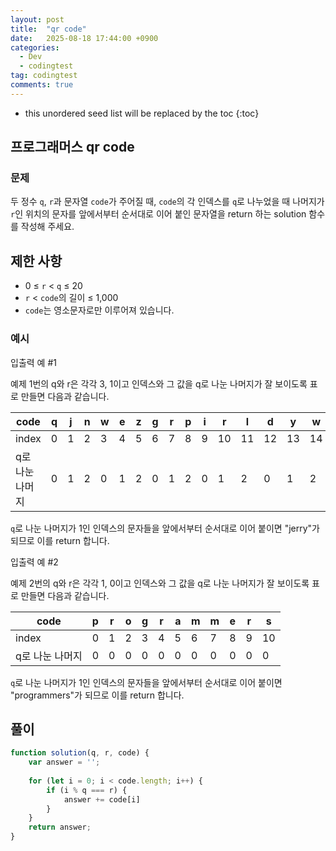```yaml
---
layout: post
title:  "qr code"
date:   2025-08-18 17:44:00 +0900
categories:
  - Dev
  - codingtest
tag: codingtest
comments: true
---
```


* this unordered seed list will be replaced by the toc
{:toc}

## 프로그래머스 qr code

### 문제

두 정수 `q`, `r`과 문자열 `code`가 주어질 때, `code`의 각 인덱스를 `q`로 나누었을 때 나머지가 `r`인 위치의 문자를 앞에서부터 순서대로 이어 붙인 문자열을 return 하는 solution 함수를 작성해 주세요.

## 제한 사항

- 0 ≤ `r` < `q` ≤ 20
- `r` < `code`의 길이 ≤ 1,000
- `code`는 영소문자로만 이루어져 있습니다.


### 예시

입출력 예 #1

예제 1번의 q와 r은 각각 3, 1이고 인덱스와 그 값을 q로 나눈 나머지가 잘 보이도록 표로 만들면 다음과 같습니다.

|code|	q|	j|	n|	w|	e|	z|	g|	r|	p|	i|	r|	l|	d|	y|	w|	t|
|---|---|---|---|---|---|---|---|---|---|---|---|---|---|---|---|---|
|index|	0|	1|	2|	3|	4|	5|	6|	7|	8|	9|	10|	11|	12|	13|	14|	15|
|q로 나눈 나머지|	0|	1|	2|	0|	1|	2|	0|	1|	2|	0|	1|	2|	0|	1|	2|	0|

`q`로 나눈 나머지가 1인 인덱스의 문자들을 앞에서부터 순서대로 이어 붙이면 "jerry"가 되므로 이를 return 합니다.

입출력 예 #2

예제 2번의 q와 r은 각각 1, 0이고 인덱스와 그 값을 q로 나눈 나머지가 잘 보이도록 표로 만들면 다음과 같습니다.

|code|	p|	r|	o|	g|	r|	a|	m|	m|	e|	r|	s|
|---|---|---|---|---|---|---|---|---|---|---|---|
|index|	0|	1|	2|	3|	4|	5|	6|	7|	8|	9|	10|
|q로 나눈 나머지|	0|	0|	0|	0|	0|	0|	0|	0|	0|	0|	0|

`q`로 나눈 나머지가 1인 인덱스의 문자들을 앞에서부터 순서대로 이어 붙이면 "programmers"가 되므로 이를 return 합니다.


## 풀이

```js
function solution(q, r, code) {
    var answer = '';
    
    for (let i = 0; i < code.length; i++) {
        if (i % q === r) {
            answer += code[i]
        }
    }
    return answer;
}
```
